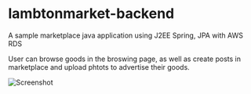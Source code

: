 # lambtonmarket-backend
 A sample marketplace java application using J2EE Spring, JPA with AWS RDS

User can browse goods in the broswing page, as well as create posts in marketplace and upload phtots to advertise their goods.

![Screenshot](https://i.imgur.com/sVtFy66.png)
